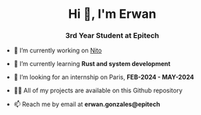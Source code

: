 <h1 align="center">Hi 👋, I'm Erwan</h1>
<h3 align="center">3rd Year Student at Epitech</h3>

- 🔭 I’m currently working on [Nito](github.com/EstusSipper/Nito)

- 🌱 I’m currently learning **Rust and system development**

- 🤝 I’m looking for an internship on Paris, **FEB-2024 - MAY-2024**

- 👨‍💻 All of my projects are available on this Github repository

- 📫 Reach me by email at **erwan.gonzales@epitech**
